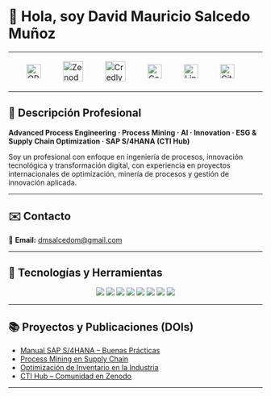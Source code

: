 # 👋 Hola, soy David Mauricio Salcedo Muñoz  

---

 <table align="center" style="border-collapse:separate; border-spacing:28px 0;">
  <tr>
    <td>
      <a href="https://orcid.org/0009-0004-8289-2432" target="_blank" style="text-decoration:none; border:0; outline:none;">
        <img src="https://cdn.simpleicons.org/orcid/A6CE39" alt="ORCID" width="28" height="28" style="display:block; border:0; box-shadow:none;">
      </a>
    </td>
    <td>
      <a href="https://zenodo.org/communities/sti-hub-ai-processmining-supplychain-esg/" target="_blank" style="text-decoration:none; border:0; outline:none;">
        <img src="https://cdn.simpleicons.org/zenodo/1682D4" alt="Zenodo" width="40" height="40" style="display:block; border:0; box-shadow:none;">
      </a>
    </td>
    <td>
      <a href="https://www.credly.com/users/dmsalcedom" target="_blank" style="text-decoration:none; border:0; outline:none;">
        <img src="https://cdn.simpleicons.org/credly/FF6B00" alt="Credly" width="40" height="40" style="display:block; border:0; box-shadow:none;">
      </a>
    </td>
    <td>
      <a href="https://www.coursera.org/user/897e9a6b058fed73e715753d465de838" target="_blank" style="text-decoration:none; border:0; outline:none;">
        <img src="https://cdn.simpleicons.org/coursera/0056D2" alt="Coursera" width="28" height="28" style="display:block; border:0; box-shadow:none;">
      </a>
    </td>
    <td>
      <a href="https://www.linkedin.com/in/dm-slcm06/" target="_blank" style="text-decoration:none; border:0; outline:none;">
        <img src="https://cdn-icons-png.flaticon.com/512/174/174857.png" alt="LinkedIn" width="28" height="28" style="display:block; border:0; box-shadow:none;">
      </a>
    </td>
    <td>
      <a href="https://github.com/dmsalcedom" target="_blank" style="text-decoration:none; border:0; outline:none;">
        <img src="https://cdn.simpleicons.org/github/181717" alt="GitHub" width="28" height="28" style="display:block; border:0; box-shadow:none;">
      </a>
    </td>
  </tr>
</table>


  

---

## 🧾 Descripción Profesional  
**Advanced Process Engineering · Process Mining · AI · Innovation · ESG & Supply Chain Optimization · SAP S/4HANA (CTI Hub)**  

Soy un profesional con enfoque en ingeniería de procesos, innovación tecnológica y transformación digital, con experiencia en proyectos internacionales de optimización, minería de procesos y gestión de innovación aplicada.

---

## ✉️ Contacto  
📩 **Email:** dmsalcedom@gmail.com  

---

## 🚀 Tecnologías y Herramientas  

<p align="center">
  <img src="https://img.shields.io/badge/Python-3776AB?logo=python&logoColor=white" />
  <img src="https://img.shields.io/badge/MATLAB-orange?logo=mathworks&logoColor=white" />
  <img src="https://img.shields.io/badge/Celonis-2E74B5?logo=celonis&logoColor=white" />
  <img src="https://img.shields.io/badge/TensorFlow-FF6F00?logo=tensorflow&logoColor=white" />
  <img src="https://img.shields.io/badge/Docker-2496ED?logo=docker&logoColor=white" />
  <img src="https://img.shields.io/badge/Kubernetes-326CE5?logo=kubernetes&logoColor=white" />
  <img src="https://img.shields.io/badge/SAP-0FAAFF?logo=sap&logoColor=white" />
  <img src="https://img.shields.io/badge/Power%20BI-F2C811?logo=powerbi&logoColor=black" />
</p>

---

## 📚 Proyectos y Publicaciones (DOIs)
- [Manual SAP S/4HANA – Buenas Prácticas](https://doi.org/10.5281/zenodo.1234567)  
- [Process Mining en Supply Chain](https://doi.org/10.48550/arXiv.2401.00001)  
- [Optimización de Inventario en la Industria](https://doi.org/10.5281/zenodo.9876643)  
- [CTI Hub – Comunidad en Zenodo](https://zenodo.org/communities/sti-hub-ai-processmining-supplychain-esg/)  

---


